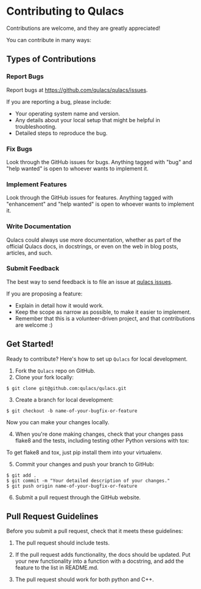 # Contributing to Qulacs

Contributions are welcome, and they are greatly appreciated!

You can contribute in many ways:

## Types of Contributions

### Report Bugs

Report bugs at <https://github.com/qulacs/qulacs/issues>.

If you are reporting a bug, please include:

- Your operating system name and version.
- Any details about your local setup that might be helpful in troubleshooting.
- Detailed steps to reproduce the bug.

### Fix Bugs

Look through the GitHub issues for bugs. Anything tagged with "bug" and "help wanted" is open to whoever wants to implement it.

### Implement Features

Look through the GitHub issues for features. Anything tagged with "enhancement" and "help wanted" is open to whoever wants to implement it.

### Write Documentation

Qulacs could always use more documentation, whether as part of the official Qulacs docs, in docstrings, or even on the web in blog posts, articles, and such.

### Submit Feedback

The best way to send feedback is to file an issue at [qulacs issues](https://github.com/qulacs/qulacs/issues).

If you are proposing a feature:

- Explain in detail how it would work.
- Keep the scope as narrow as possible, to make it easier to implement.
- Remember that this is a volunteer-driven project, and that contributions are welcome :)

## Get Started!

Ready to contribute? Here's how to set up `Qulacs` for local development.

1. Fork the `Qulacs` repo on GitHub.
2. Clone your fork locally:

```shell
$ git clone git@github.com:qulacs/qulacs.git
```

3. Create a branch for local development:

```shell
$ git checkout -b name-of-your-bugfix-or-feature
```

Now you can make your changes locally.

4. When you're done making changes, check that your changes pass flake8 and the tests, including testing other Python versions with tox:

To get flake8 and tox, just pip install them into your virtualenv.

5. Commit your changes and push your branch to GitHub:

```shell
$ git add .
$ git commit -m "Your detailed description of your changes."
$ git push origin name-of-your-bugfix-or-feature
```

6. Submit a pull request through the GitHub website.

## Pull Request Guidelines

Before you submit a pull request, check that it meets these guidelines:

1. The pull request should include tests.

2. If the pull request adds functionality, the docs should be updated. Put your new functionality into a function with a docstring, and add the feature to the list in README.md.

3.  The pull request should work for both python and C++.

<!-- This guide is adapted from https://github.com/audreyr/cookiecutter-pypackage -->
